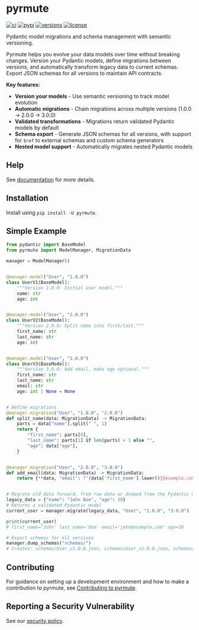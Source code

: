 # pyrmute

[![ci](https://img.shields.io/github/actions/workflow/status/mferrera/pyrmute/ci.yml?branch=main&logo=github&label=ci)](https://github.com/mferrera/pyrmute/actions?query=event%3Apush+branch%3Amain+workflow%3Aci)
[![pypi](https://img.shields.io/pypi/v/pyrmute.svg)](https://pypi.python.org/pypi/pyrmute)
[![versions](https://img.shields.io/pypi/pyversions/pyrmute.svg)](https://github.com/mferrera/pyrmute)
[![license](https://img.shields.io/github/license/pyrmute/pyrmute.svg)](https://github.com/mferrera/pyrmute/blob/main/LICENSE)

Pydantic model migrations and schema management with semantic versioning.

Pyrmute helps you evolve your data models over time without breaking changes.
Version your Pydantic models, define migrations between versions, and
automatically transform legacy data to current schemas. Export JSON schemas
for all versions to maintain API contracts.

**Key features:**
- **Version your models** - Use semantic versioning to track model evolution
- **Automatic migrations** - Chain migrations across multiple versions (1.0.0 → 2.0.0 → 3.0.0)
- **Validated transformations** - Migrations return validated Pydantic models by default
- **Schema export** - Generate JSON schemas for all versions, with support for `$ref` to external schemas and custom schema generators
- **Nested model support** - Automatically migrates nested Pydantic models

## Help

See [documentation](https://mferrera.github.io/pyrmute/) for more details.

## Installation

Install using `pip install -U pyrmute`.

## Simple Example

```python
from pydantic import BaseModel
from pyrmute import ModelManager, MigrationData

manager = ModelManager()


@manager.model("User", "1.0.0")
class UserV1(BaseModel):
    """Version 1.0.0: Initial user model."""
    name: str
    age: int


@manager.model("User", "2.0.0")
class UserV2(BaseModel):
    """Version 2.0.0: Split name into first/last."""
    first_name: str
    last_name: str
    age: int


@manager.model("User", "3.0.0")
class UserV3(BaseModel):
    """Version 3.0.0: Add email, make age optional."""
    first_name: str
    last_name: str
    email: str
    age: int | None = None


# Define migrations
@manager.migration("User", "1.0.0", "2.0.0")
def split_name(data: MigrationData) -> MigrationData:
    parts = data["name"].split(" ", 1)
    return {
        "first_name": parts[0],
        "last_name": parts[1] if len(parts) > 1 else "",
        "age": data["age"],
    }


@manager.migration("User", "2.0.0", "3.0.0")
def add_email(data: MigrationData) -> MigrationData:
    return {**data, "email": f"{data['first_name'].lower()}@example.com"}


# Migrate old data forward, from raw data or dumped from the Pydantic model
legacy_data = {"name": "John Doe", "age": 30}
# Returns a validated Pydantic model
current_user = manager.migrate(legacy_data, "User", "1.0.0", "3.0.0")

print(current_user)
# first_name='John' last_name='Doe' email='john@example.com' age=30

# Export schemas for all versions
manager.dump_schemas("schemas/")
# Creates: schemas/User_v1.0.0.json, schemas/User_v2.0.0.json, schemas/User_v3.0.0.json
```

## Contributing

For guidance on setting up a development environment and how to make a
contribution to pyrmute, see
[Contributing to pyrmute](https://mferrera.github.io/pyrmute/contributing/).

## Reporting a Security Vulnerability

See our [security policy](https://github.com/mferrera/pyrmute/security/policy).
